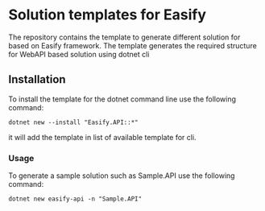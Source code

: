 # Solution templates for Easify

The repository contains the template to generate different solution for based on Easify framework. The template generates the required structure for WebAPI based solution using dotnet cli

## Installation

To install the template for the dotnet command line use the following command:

`dotnet new --install "Easify.API::*"`

it will add the template in list of available template for cli.

### Usage

To generate a sample solution such as Sample.API use the following command:

`dotnet new easify-api -n "Sample.API"`
